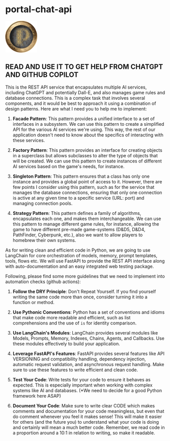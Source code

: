 # portal-chat-api

<!-- ![PORTAL CHAT API](./app/img/logo_rpg_portal.png "PORTAL CHAT API") -->

<img src="./app/img/logo_rpg_portal.png" alt="MarineGEO circle logo" style="height: 100px; width:100px;"/>

## READ AND USE IT TO GET HELP FROM CHATGPT AND GITHUB COPILOT

This is the REST API service that encapsulates multiple AI services, including ChatGPT and potentially Dall-E, and also manages game rules and database connections. This is a complex task that involves several components, and it would be best to approach it using a combination of design patterns. Here are what I need you to help me to implement:

1. **Facade Pattern**: This pattern provides a unified interface to a set of interfaces in a subsystem. We can use this pattern to create a simplified API for the various AI services we're using. This way, the rest of our application doesn't need to know about the specifics of interacting with these services.

2. **Factory Pattern**: This pattern provides an interface for creating objects in a superclass but allows subclasses to alter the type of objects that will be created. We can use this pattern to create instances of different AI services based on the game's needs, for instance.

3. **Singleton Pattern**: This pattern ensures that a class has only one instance and provides a global point of access to it. However, there are few points I consider using this pattern, such as for the service that manages the database connections, ensuring that only one connection is active at any given time to a specific service (URL: port) and managing connection pools.

4. **Strategy Pattern**: This pattern defines a family of algorithms, encapsulates each one, and makes them interchangeable. We can use this pattern to manage different game rules, for instance, allowing the game to have different pre-made game-systems (D&D5, D&D4, PathFinder, Cyberpunk, etc.), also we want to allow players to homebrew their own systems.

As for writing clean and efficient code in Python, we are going to use LangChain for core orchestration of models, memory, prompt templates, tools, flows etc.
We will use FastAPI  to provide the REST API interface along with auto-documentation and an easy integrated web testing package.

Following, please find some more guidelines that we need to implement into automation checks (github actions):

1. **Follow the DRY Principle**: Don't Repeat Yourself. If you find yourself writing the same code more than once, consider turning it into a function or method.

2. **Use Pythonic Conventions**: Python has a set of conventions and idioms that make code more readable and efficient, such as list comprehensions and the use of `is` for identity comparison.

3. **Use LangChain's Modules**: LangChain provides several modules like Models, Prompts, Memory, Indexes, Chains, Agents, and Callbacks. Use these modules effectively to build your application.

4. **Leverage FastAPI's Features**: FastAPI provides several features like API VERSIONING and compatibility handling, dependency injection, automatic request validation, and asynchronous request handling. Make sure to use these features to write efficient and clean code.

5. **Test Your Code**: Write tests for your code to ensure it behaves as expected. This is especially important when working with complex systems like AI and databases. (*We need to decide for a good Python framework here ASAP)

6. **Document Your Code**: Make sure to write clear CODE which makes comments and documentation for your code meaningless, but even that do comment whenever you feel it makes sense! This will make it easier for others (and the future you) to understand what your code is doing and certainly will mean a much better code. Remember, we read code in a proportion around a 10:1 in relation to writing, so make it readable.
